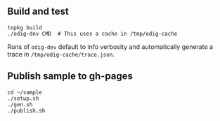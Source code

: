 Build and test
--------------

```
topkg build
./odig-dev CMD  # This uses a cache in /tmp/odig-cache
```

Runs of `odig-dev` default to info verbosity and automatically
generate a trace in `/tmp/odig-cache/trace.json`.

Publish sample to gh-pages
--------------------------

```
cd ~/sample
./setup.sh
./gen.sh
./publish.sh
```


